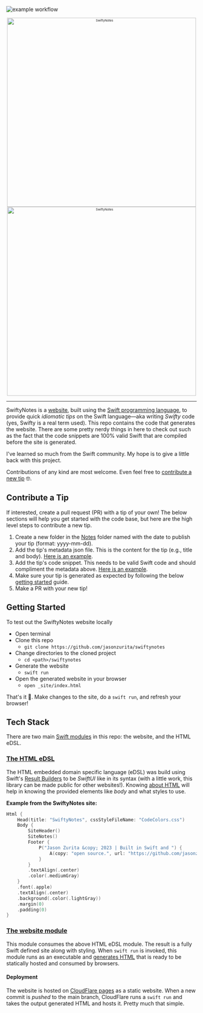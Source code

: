 ![example workflow](https://github.com/jasonzurita/swiftynotes/actions/workflows/tests.yml/badge.svg)

<p align="center" style="font-size:8px">
    <img src="https://user-images.githubusercontent.com/13800855/220510631-e7d97713-6dae-492c-870a-ffa1b8a5b93e.png#gh-light-mode-only" width="500px" alt="SwiftyNotes"/>
    <img src="https://user-images.githubusercontent.com/13800855/220510700-d963d541-e553-4b64-9e5b-b35b6a741065.png#gh-dark-mode-only" width="500px" alt="SwiftyNotes"/>
</p>

---

SwiftyNotes is a [website](https://swiftynotes.com), built using the [Swift programming language](https://www.swift.org), to provide quick _idiomatic tips_ on the Swift language—aka writing _Swifty_ code (yes, Swifty is a real term used). This repo contains the code that generates the website. There are some pretty nerdy things in here to check out such as the fact that the code snippets are 100% valid Swift that are compiled before the site is generated.

I've learned so much from the Swift community. My hope is to give a little back with this project.

Contributions of any kind are most welcome. Even feel free to [contribute a new tip](#contribute-a-tip) 🤓.

## Contribute a Tip
If interested, create a pull request (PR) with a tip of your own! The below sections will help you get started with the code base, but here are the high level steps to contribute a new tip.
1. Create a new folder in the [Notes](./Modules/SwiftyNotesSite/src/Notes) folder named with the date to publish your tip (format: yyyy-mm-dd).
1. Add the tip's metadata json file. This is the content for the tip (e.g., title and body). [Here is an example](./Modules/SwiftyNotesSite/src/Notes/2023-02-24/if_case_let_syntax.snippet.metadata.json).
1. Add the tip's code snippet. This needs to be valid Swift code and should compliment the metadata above. [Here is an example](./Modules/SwiftyNotesSite/src/Notes/2023-02-24/if_case_let_syntax.snippet.swift).
1. Make sure your tip is generated as expected by following the below [getting started](#getting-started) guide.
1. Make a PR with your new tip!

## Getting Started
To test out the SwiftyNotes website locally
- Open terminal
- Clone this repo
  + `git clone https://github.com/jasonzurita/swiftynotes`
- Change directories to the cloned project
  + `cd <path>/swiftynotes`
- Generate the website
  + `swift run`
- Open the generated website in your browser
  + `open _site/index.html`

That's it 🥳. Make changes to the site, do a `swift run`, and refresh your browser!

## Tech Stack
There are two main [Swift modules](https://github.com/jasonzurita/swiftynotes/blob/main/Package.swift) in this repo: the website, and the HTML eDSL.

### [The HTML eDSL](https://github.com/jasonzurita/swiftynotes/tree/main/Modules/SwiftHtmlCss)
The HTML embedded domain specific language (eDSL) was build using Swift's [Result Builders](https://developer.apple.com/videos/play/wwdc2021/10253/) to be _SwiftUI_ like in its syntax (with a little work, this library can be made public for other websites!). Knowing [about HTML](https://www.w3schools.com/html/) will help in knowing the provided elements like _body_ and what styles to use.

**Example from the SwiftyNotes site:**
```swift
Html {
    Head(title: "SwiftyNotes", cssStyleFileName: "CodeColors.css")
    Body {
        SiteHeader()
        SiteNotes()
        Footer {
            P("Jason Zurita &copy; 2023 | Built in Swift and ") {
                A(copy: "open source.", url: "https://github.com/jasonzurita/swiftynotes")
            }
        }
        .textAlign(.center)
        .color(.mediumGray)
    }
    .font(.apple)
    .textAlign(.center)
    .background(.color(.lightGray))
    .margin(0)
    .padding(0)
}
```

### [The website module](https://github.com/jasonzurita/swiftynotes/tree/main/Modules/SwiftyNotesSite/src)
This module consumes the above HTML eDSL module. The result is a fully Swift defined site along with styling. When `swift run` is invoked, this module runs as an executable and [generates HTML](https://github.com/jasonzurita/swiftynotes/blob/5e0c0d977e13b0b3c995b44df63c152c7a759f43/Modules/SwiftyNotesSite/src/main.swift#L9) that is ready to be statically hosted and consumed by browsers.

#### Deployment
The website is hosted on [CloudFlare pages](https://pages.cloudflare.com) as a static website. When a new commit is _pushed_ to the main branch, CloudFlare runs a `swift run` and takes the output generated HTML and hosts it. Pretty much that simple.


